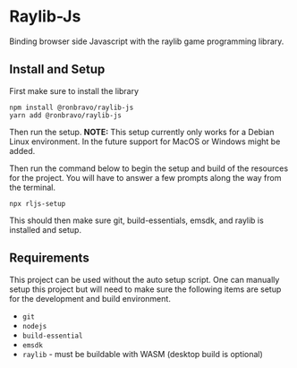 # Raylib-Js

Binding browser side Javascript with the raylib game programming library.

## Install and Setup

First make sure to install the library

```
npm install @ronbravo/raylib-js
yarn add @ronbravo/raylib-js
```

Then run the setup. **NOTE:** This setup currently only works for a Debian Linux environment.  In the future support for MacOS or Windows might be added.

Then run the command below to begin the setup and build of the resources for the project. You will have to answer a few prompts along the way from the terminal.

```
npx rljs-setup
```

This should then make sure git, build-essentials, emsdk, and raylib is installed and setup.

## Requirements

This project can be used without the auto setup script. One can manually setup this project but will need to make sure the following items are setup for the development and build environment.

* `git`
* `nodejs`
* `build-essential`
* `emsdk`
* `raylib` - must be buildable with WASM (desktop build is optional)
